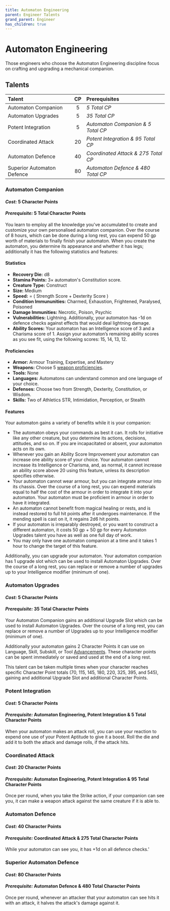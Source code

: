 ```yaml
---
title: Automaton Engineering
parent: Engineer Talents
grand_parent: Engineer
has_children: true
---
```


# Automaton Engineering
Those engineers who choose the Automaton Engineering discipline focus on crafting and upgrading a mechanical companion.

## Talents

| Talent | CP | Prerequisites |
|:-------|:--:|:--------------|
| Automaton Companion        | 5  | *5 Total CP* |
| Automaton Upgrades         | 5  | *35 Total CP* |
| Potent Integration         | 5  | *Automaton Companion & 5 Total CP* |
| Coordinated Attack         | 20 | *Potent Integration & 95 Total CP* |
| Automaton Defence          | 40 | *Coordinated Attack & 275 Total CP* |
| Superior Automaton Defence | 80 | *Automaton Defence & 480 Total CP* |

### Automaton Companion
#### *Cost:* 5 Character Points
#### *Prerequisite:* 5 Total Character Points
You learn to employ all the knowledge you've accumulated to create and customize your own personalised automaton companion. Over the course of 8 hours, which can be done during a long rest, you can expend 50 gp worth of materials to finally finish your automaton. When you create the automaton, you determine its appearance and whether it has legs; additionally it has the following statistics and features:

<!--***_BELOW NEEDS CHECKING_***-->
#### Statistics
- **Recovery Die:** d8
- **Stamina Points:** 3× automaton's Constitution score.<br>
- **Creature Type:** Construct<br>
- **Size:** Medium<br>
- **Speed:** = ( Strength Score + Dexterity Score )<br>
- **Condition Immununities:** Charmed, Exhaustion, Frightened, Paralysed, Poisoned
- **Damage Immunities:** Necrotic, Poison, Psychic<br>
- **Vulnerabilities:** Lightning. Additionally, your automaton has -1d on defence checks against effects that would deal lightning damage.
- **Ability Scores:** Your automaton has an Intelligence score of 3 and a Charisma score of 1. Assign your automaton’s remaining ability scores as you see fit, using the following scores: 15, 14, 13, 12.

#### Proficiencies
- **Armor:** Armour Training, Expertise, and Mastery<br>
- **Weapons:** Choose 5 [weapon proficiencies](https://stormchaserroleplaying.com/stormchaserRPG/Equipment/Weapons/Proficiency/).<br>
- **Tools:** None<br>
- **Languages:** Automatons can understand common and one language of your choice.<br>
- **Defenses:** Choose two from Strength, Dexterity, Constitution, or Wisdom. <br>
- **Skills:** Two of Athletics STR, Intimidation, Perception, or Stealth

#### Features
Your automaton gains a variety of benefits while it is your companion:
- The automaton obeys your commands as best it can. It rolls for initiative like any other creature, but you determine its actions, decisions, attitudes, and so on. If you are incapacitated or absent, your automaton acts on its own.
- Whenever you gain an Ability Score Improvement your automaton can increase one ability score of your choice. Your automaton cannot increase its Intelligence or Charisma, and, as normal, it cannot increase an ability score above 20 using this feature, unless its description specifies otherwise.
- Your automaton cannot wear armour, but you can integrate armour into its chassis. Over the course of a long rest, you can expend materials equal to half the cost of the armour in order to integrate it into your automaton. Your automaton must be proficient in armour in order to have it integrated.
- An automaton cannot benefit from magical healing or rests, and is instead restored to full hit points after it undergoes maintenance. If the mending spell is cast on it, it regains 2d6 hit points.
- If your automaton is irreparably destroyed, or you want to construct a different automaton, it costs 50 gp + 50 gp for every Automaton Upgrades talent you have as well as one full day of work.
- You may only have one automaton companion at a time and it takes 1 hour to change the target of this feature. 

Additionally, you can upgrade your automaton. Your automaton companion has 1 upgrade slot which can be used to install Automaton Upgrades. Over the course of a long rest, you can replace or remove a number of upgrades up to your Intelligence modifier (minimum of one).
<!--***_ABOVE NEEDS CHECKING_***-->

### Automaton Upgrades
#### *Cost:* 5 Character Points
#### *Prerequisite:* 35 Total Character Points

Your Automaton Companion gains an additional Upgrade Slot which can be used to install Automaton Upgrades. Over the course of a long rest, you can replace or remove a number of Upgrades up to your Intelligence modifier (minimum of one).

Additionally your automaton gains 2 Character Points it can use on Language, Skill, Subskill, or Tool [Advancements](https://stormchaserroleplaying.com/stormchaserRPG/Creation/Advancement/). These character points can be spent immediately or saved and used at the end of a long rest.

This talent can be taken multiple times when your character reaches specific Character Point totals (70, 115, 145, 180, 220, 325, 395, and 545), gaining and additional Upgrade Slot and additional Character Points.

### Potent Integration
#### *Cost:* 5 Character Points
#### *Prerequisite:* Automaton Engineering, Potent Integration & 5 Total Character Points
When your automaton makes an attack roll, you can use your reaction to expend one use of your Potent Aptitude to give it a boost. Roll the die and add it to both the attack and damage rolls, if the attack hits.

### Coordinated Attack
#### *Cost:* 20 Character Points
#### *Prerequisite:* Automaton Engineering, Potent Integration & 95 Total Character Points
Once per round, when you take the Strike action, if your companion can see you, it can make a weapon attack against the same creature if it is able to.

### Automaton Defence
#### *Cost:* 40 Character Points
#### *Prerequisite:* Coordinated Attack & 275 Total Character Points
While your automaton can see you, it has +1d on all defence checks.'

### Superior Automaton Defence
#### *Cost:* 80 Character Points
#### *Prerequisite:* Automaton Defence & 480 Total Character Points
Once per round, whenever an attacker that your automaton can see hits it with an attack, it halves the attack's damage against it.

